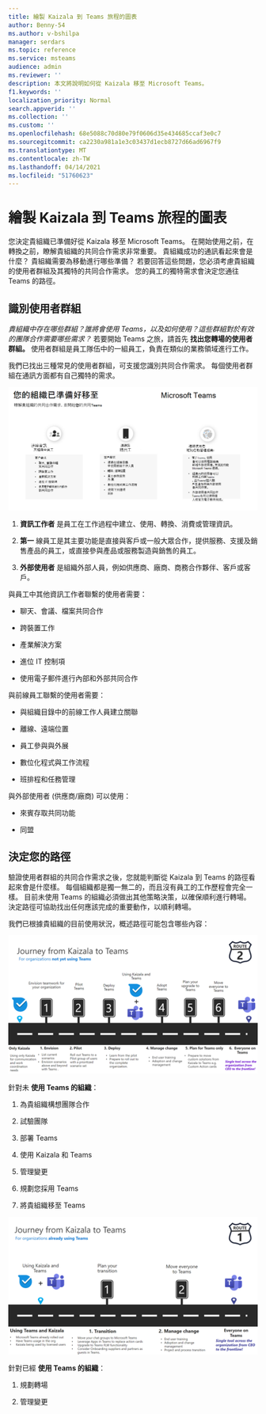 ```yaml
---
title: 繪製 Kaizala 到 Teams 旅程的圖表
author: Benny-54
ms.author: v-bshilpa
manager: serdars
ms.topic: reference
ms.service: msteams
audience: admin
ms.reviewer: ''
description: 本文將說明如何從 Kaizala 移至 Microsoft Teams。
f1.keywords: ''
localization_priority: Normal
search.appverid: ''
ms.collection: ''
ms.custom: ''
ms.openlocfilehash: 68e5088c70d80e79f0606d35e434685ccaf3e0c7
ms.sourcegitcommit: ca2230a981a1e3c03437d1ecb8727d66ad6967f9
ms.translationtype: MT
ms.contentlocale: zh-TW
ms.lasthandoff: 04/14/2021
ms.locfileid: "51760623"
---
```

# <a name="charting-your-kaizala-to-teams-journey"></a>繪製 Kaizala 到 Teams 旅程的圖表

您決定貴組織已準備好從 Kaizala 移至 Microsoft Teams。 在開始使用之前，在轉換之前，瞭解貴組織的共同合作需求非常重要。 貴組織成功的通訊看起來會是什麼？ 貴組織需要為移動進行哪些準備？ 若要回答這些問題，您必須考慮貴組織的使用者群組及其獨特的共同合作需求。 您的員工的獨特需求會決定您通往 Teams 的路徑。

## <a name="identify-user-groups"></a>識別使用者群組

*貴組織中存在哪些群組？誰將會使用 Teams，以及如何使用？這些群組對於有效的團隊合作需要哪些需求？* 若要開始 Teams 之旅，請首先 **找出您轉場的使用者群組。**  使用者群組是員工隊伍中的一組員工，負責在類似的業務領域進行工作。 

我們已找出三種常見的使用者群組，可支援您識別共同合作需求。 每個使用者群組在通訊方面都有自己獨特的需求。 

![轉換的使用者群組圖表](media/kaizala-user-groups.png)

 1. **資訊工作者** 是員工在工作過程中建立、使用、轉換、消費或管理資訊。

 2. **第一** 線員工是其主要功能是直接與客戶或一般大眾合作，提供服務、支援及銷售產品的員工，或直接參與產品或服務製造與銷售的員工。
 
 3. **外部使用者** 是組織外部人員，例如供應商、廠商、商務合作夥伴、客戶或客戶。 
 
與員工中其他資訊工作者聯繫的使用者需要：

 - 聊天、會議、檔案共同合作
 
 - 跨裝置工作
 
 - 產業解決方案
 
 - 進位 IT 控制項
  
 - 使用電子郵件進行內部和外部共同合作

與前線員工聯繫的使用者需要：

 - 與組織目錄中的前線工作人員建立關聯
 
 - 離線、遠端位置
 
 - 員工參與與外展
 
 - 數位化程式與工作流程
 
 - 班排程和任務管理

與外部使用者 (供應商/廠商) 可以使用：
 - 來賓存取共同功能
 
 - 同盟 

## <a name="determine-your-path"></a>決定您的路徑

驗證使用者群組的共同合作需求之後，您就能判斷從 Kaizala 到 Teams 的路徑看起來會是什麼樣。 每個組織都是獨一無二的，而且沒有員工的工作歷程會完全一樣。 目前未使用 Teams 的組織必須做出其他策略決策，以確保順利進行轉場。 決定路徑可協助找出任何應該完成的重要動作，以順利轉場。

我們已根據貴組織的目前使用狀況，概述路徑可能包含哪些內容：  

![目前未使用 Teams 的組織路徑](media/kaizala-not-using-teams.png)

針對未 **使用 Teams 的組織**：

 1. 為貴組織構想團隊合作
 
 2. 試驗團隊
  
 3. 部署 Teams
  
 4. 使用 Kaizala 和 Teams
  
 5. 管理變更
 
 6. 規劃您採用 Teams
 
 7. 將貴組織移至 Teams

![目前使用 Teams 的組織路徑](media/kaizala-using-teams.png)

針對已經 **使用 Teams 的組織**：

 1. 規劃轉場
 
 2. 管理變更
 

 
